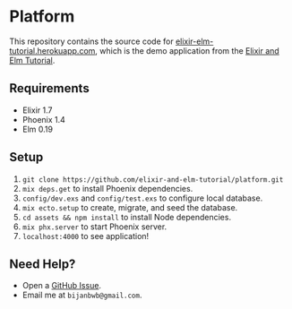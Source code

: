 # Platform

This repository contains the source code for
[elixir-elm-tutorial.herokuapp.com](https://elixir-elm-tutorial.herokuapp.com),
which is the demo application from the
[Elixir and Elm Tutorial](https://leanpub.com/elixir-elm-tutorial).

## Requirements

- Elixir 1.7
- Phoenix 1.4
- Elm 0.19

## Setup

1. `git clone https://github.com/elixir-and-elm-tutorial/platform.git`
2. `mix deps.get` to install Phoenix dependencies.
3. `config/dev.exs` and `config/test.exs` to configure local database.
4. `mix ecto.setup` to create, migrate, and seed the database.
5. `cd assets && npm install` to install Node dependencies.
6. `mix phx.server` to start Phoenix server.
7. `localhost:4000` to see application!

## Need Help?

- Open a [GitHub Issue](https://github.com/elixir-elm-tutorial/platform/issues).
- Email me at `bijanbwb@gmail.com`.
